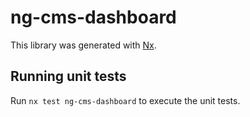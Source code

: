 # ng-cms-dashboard

This library was generated with [Nx](https://nx.dev).

## Running unit tests

Run `nx test ng-cms-dashboard` to execute the unit tests.
